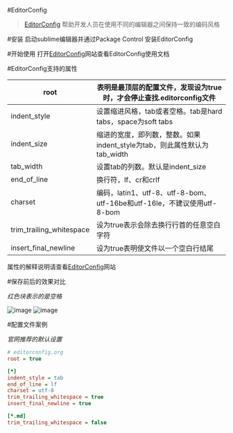 #EditorConfig
> [EditorConfig](http://editorconfig.org) 帮助开发人员在使用不同的编辑器之间保持一致的编码风格

#安装
启动sublime编辑器并通过Package Control 安装EditorConfig

#开始使用
打开[EditorConfig](http://editorconfig.org)网站查看EditorConfig使用文档


#EditorConfig支持的属性

|root | 表明是最顶层的配置文件，发现设为true时，才会停止查找.editorconfig文件 |
| ------- | ------ |
|indent_style | 设置缩进风格，tab或者空格。tab是hard tabs，space为soft tabs |
|indent_size | 缩进的宽度，即列数，整数。如果indent_style为tab，则此属性默认为tab_width |
|tab_width | 设置tab的列数。默认是indent_size|
|end_of_line | 换行符，lf、cr和crlf|
|charset | 编码，latin1、utf-8、utf-8-bom、utf-16be和utf-16le，不建议使用utf-8-bom|
|trim_trailing_whitespace | 设为true表示会除去换行行首的任意空白字符|
|insert_final_newline | 设为true表明使文件以一个空白行结尾|

属性的解释说明请查看[EditorConfig](http://editorconfig.org)网站

#保存前后的效果对比

*红色块表示的是空格*

![image](https://github.com/bxcn/sublime_plugins/blob/master/images/editorconfig/1_0.png)
![image](https://github.com/bxcn/sublime_plugins/blob/master/images/editorconfig/1_1.png)



#配置文件案例

*官网推荐的默认设置*

```ini
# editorconfig.org
root = true

[*]
indent_style = tab
end_of_line = lf
charset = utf-8
trim_trailing_whitespace = true
insert_final_newline = true

[*.md]
trim_trailing_whitespace = false
```
